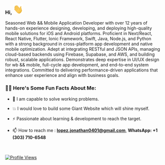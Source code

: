 ### Hi,  <img src="https://github.com/systemshock89/systemshock89/raw/main/img/Hi.gif" height="32">
Seasoned Web && Mobile Application Developer with over 12 years of hands-on experience designing, developing, and deploying high-quality  mobile solutions for iOS and Android platforms. Proficient in Next/React, React Native, Flutter, Ionic Framework, Swift, Java, Node.js, and Python with a strong background in cross-platform app development and native mobile optimization. Adept at integrating RESTful and JSON APIs, managing cloud-based backends using Firebase, Supabase, and AWS, and building robust, scalable applications. Demonstrates deep expertise in UI/UX design for wb && mobile, full-cycle app development, and end-to-end system integrations. Committed to delivering performance-driven applications that enhance user experience and align with business goals.
### 👨‍💻 Here's Some Fun Facts About Me:

- 💬 I am capable to solve working problems.

- 💥 I would love to build some Giant Website which will shine myself.

- ⚡ Passionate about learning & development to reach the target.

- 📫 How to reach me : **lopez.jonathan0401@gmail.com**, **WhatsApp: +1 (303) 710-6548**
<br><br><br>

<a href="https://github.com/UltraDEV007/">
   <img alt="Profile Views" src="https://komarev.com/ghpvc/?username=berthutapea&style=flat-square&label=Profile+Views&color=0891b2" />
</a>

